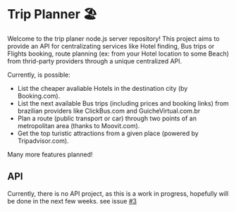# Trip Planner 🏖️

Welcome to the trip planer node.js server repository! This project aims to provide an API for centralizating services like Hotel finding, Bus trips or Flights booking, route planning (ex: from your Hotel location to some Beach) from thrid-party providers through a unique centralized API.

Currently, is possible:

- List the cheaper avaliable Hotels in the destination city (by Booking.com).
- List the next available Bus trips (including prices and booking links) from brazilian providers like ClickBus.com and GuicheVirtual.com.br
- Plan a route (public transport or car) through two points of an metropolitan area (thanks to Moovit.com).
- Get the top turistic attractions from a given place (powered by Tripadvisor.com).

Many more features planned!

## API

Currently, there is no API project, as this is a work in progress, hopefully will be done in the next few weeks. see issue [#3](https://github.com/felipemarinho97/trip-planner/issues/3)
